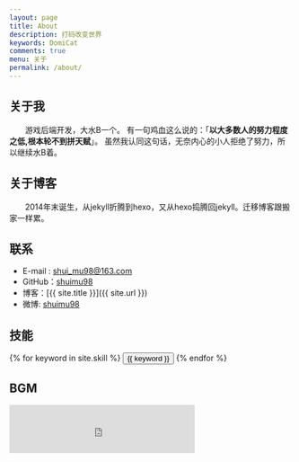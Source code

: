 ```yaml
---
layout: page
title: About
description: 打码改变世界
keywords: DomiCat
comments: true
menu: 关于
permalink: /about/
---
```


## 关于我
&emsp;&emsp;游戏后端开发，大水B一个。
有一句鸡血这么说的：「**以大多数人的努力程度之低,根本轮不到拼天赋**」。
虽然我认同这句话，无奈内心的小人拒绝了努力，所以继续水B着。

## 关于博客
&emsp;&emsp;2014年末诞生，从jekyll折腾到hexo，又从hexo捣腾回jekyll。迁移博客跟搬家一样累。

## 联系

* E-mail : [shui_mu98@163.com]()
* GitHub：[shuimu98](https://github.com/shuimu98)
* 博客：[{{ site.title }}]({{ site.url }})
* 微博: [shuimu98](http://weibo.com/shuimu98)


## 技能

<div class="btn-inline">
    {% for keyword in site.skill %}
    <button class="btn btn-outline" type="button">{{ keyword }}</button>
    {% endfor %}
</div>


## BGM
<iframe frameborder="no" border="0" marginwidth="0" marginheight="0" width="330" height="86" src="https://music.163.com/outchain/player?type=2&id=28287199&auto=1&height=66"></iframe>
